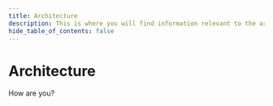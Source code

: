 ```yaml
---
title: Architecture
description: This is where you will find information relevant to the architecture of Thoth.
hide_table_of_contents: false
---
```


# Architecture

How are you?
